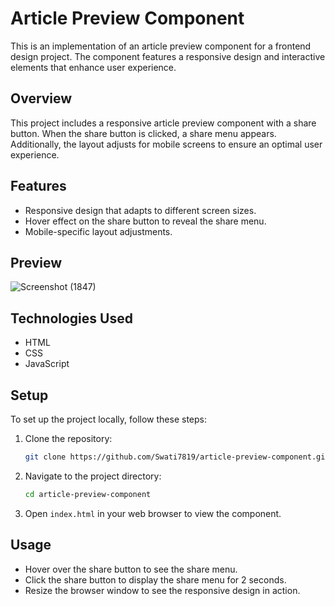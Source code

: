 # Article Preview Component

This is an implementation of an article preview component for a frontend design project. The component features a responsive design and interactive elements that enhance user experience.

## Overview

This project includes a responsive article preview component with a share button. When the share button is clicked, a share menu appears. Additionally, the layout adjusts for mobile screens to ensure an optimal user experience.

## Features

- Responsive design that adapts to different screen sizes.
- Hover effect on the share button to reveal the share menu.
- Mobile-specific layout adjustments.

## Preview
![Screenshot (1847)](https://github.com/Swati7819/Article-Preview-Component/assets/132447787/9f6c2bc0-3d8f-4ae2-8118-d57aec8f722d)


## Technologies Used

- HTML
- CSS
- JavaScript

## Setup

To set up the project locally, follow these steps:

1. Clone the repository:
    ```sh
    git clone https://github.com/Swati7819/article-preview-component.git
    ```

2. Navigate to the project directory:
    ```sh
    cd article-preview-component
    ```

3. Open `index.html` in your web browser to view the component.

## Usage

- Hover over the share button to see the share menu.
- Click the share button to display the share menu for 2 seconds.
- Resize the browser window to see the responsive design in action.


